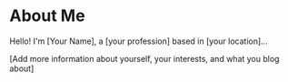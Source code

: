 # About Me

Hello! I'm [Your Name], a [your profession] based in [your location]...

[Add more information about yourself, your interests, and what you blog about]
